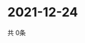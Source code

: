 # 2021-12-24
  共 0条

  <!-- BEGIN -->
  <!-- 最后更新时间Fri Dec 24 2021 11:02:47 GMT+0000 (Coordinated Universal Time) -->
  
  <!-- END -->
  
  